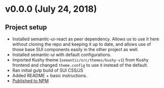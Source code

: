 # v0.0.0 (July 24, 2018)

## Project setup

* Installed semantic-ui-react as peer dependency. Allows us to use it here without cloning the repo and keeping it up to date, and allows use of those base SUI components easily in the other project as well.
* Installed semantic-ui with default configurations.
* Imported Kushy theme (`semantic/src/themes/kushy-v1`) from Kushy frontend and changed `theme.config` to use it instead of the default.
* Ran initial gulp build of SUI CSS/JS
* Added README + basic instructions.
* [Published to NPM](https://www.npmjs.com/package/kushy-design)